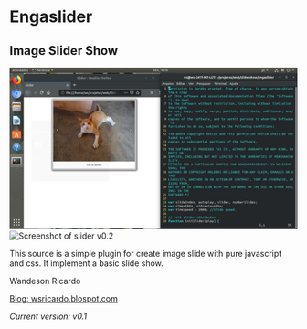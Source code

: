 # Engaslider
## Image Slider Show

![Screenshot of slider](screenshots/screenshot1.jpg)
![Screenshot of slider v0.2](screeshots/engaslider2.png)

This source is a simple plugin for create image slide with pure javascript and css.
It implement a basic slide show.


Wandeson Ricardo

[Blog: wsricardo.blospot.com](https://wsricardo.blogspot.com/search/label/techcodes)

*Current version:*  _v0.1_
